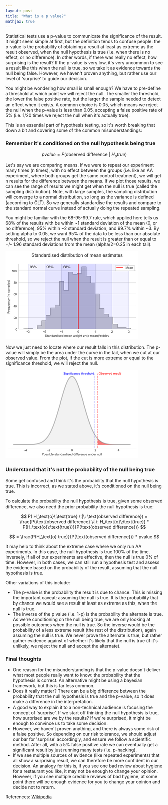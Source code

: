 ```yaml
---
layout: post
title: "What is a p value?"
mathjax: true
---
```


Statistical tests use a p-value to communicate the significance of the result. It might seem simple at first, but the definition tends to confuse people: the p-value is the probability of obtaining a result at least as extreme as the result observed, when the null hypothesis is true (i.e. when there is no effect, or no difference). In other words, if there was really no effect, how surprising is the result? If the p-value is very low, it's very uncommon to see a result like this when the null is true, so we take it as evidence towards the null being false. However, we haven't proven anything, but rather use our level of 'surprise' to guide our decision. 

You might be wondering how small is small enough? We have to pre-define a threshold at which point we will reject the null. The smaller the threshold, the lower the false positive rate, but the larger the sample needed to detect an effect when it exists. A common choice is 0.05, which means we reject the null when the p-value is less than 0.05, accepting a false positive rate of 5% (i.e. 1/20 times we reject the null when it's actually true).

This is an essential part of hypothesis testing, so it's worth breaking that down a bit and covering some of the common misunderstandings:

### Remember it's conditioned on the null hypothesis being true

$$ p value = P(\text{observed difference} \:|\: H_\text{o} true)$$

Let's say we are comparing means. If we were to repeat our experiment many times (n times), with no effect between the groups (i.e. like an AA experiment, where both groups get the same control treatment), we will get n results for the difference between the means. If we plot those results, we can see the range of results we might get when the null is true (called the sampling distribution). Note, with large samples, the sampling distribution will converge to a normal distribution, so long as the variance is defined (according to CLT). So we generally standardise the results and compare to the standard normal curve instead of actually doing the repeated sampling. 

You might be familiar with the 68-95-99.7 rule, which applied here tells us 68% of the results with be within ~1 standard deviation of the mean (0, or no difference), 95% within ~2 standard deviation, and 99.7% within ~3. By setting alpha to 0.05, we want 95% of the data to be less than our absolute threshold, so we reject the null when the result is greater than or equal to +/- 1.96 standard deviations from the mean (alpha/2=0.25 in each tail).  

![Sampling distributions](/assets/standard_normal_distribution.png)

Now we just need to locate where our result falls in this distribution. The p-value will simply be the area under the curve in the tail, when we cut at our observed value. From the plot, if the cut is more extreme or equal to the significance threshold, we will reject the null. 

![Sampling distributions](/assets/sampling_distribution_tails.png)

### Understand that it's not the probability of the null being true

Some get confused and think it's the probability that the null hypothesis is true. This is incorrect, as we stated above, it's conditioned on the null being true. 

To calculate the probability the null hypothesis is true, given some observed difference, we also need the prior probability the null hypothesis is true:

$$ P( H_\text{o}\:\text{true}  \:|\: \text{observed difference}) = \frac{P(\text{observed difference} \:|\: H_\text{o}\:\text{true}) * P(H_\text{o}\:\text{true})}{P(\text{observed difference})} $$

$$ = \frac{P(H_\text{o} true)}{P(\text{observed difference})} * pvalue $$

It may help to think about the extreme case where we only run AA experiments. In this case, the null hypothesis is true 100% of the time. Inversely, if all of our experiments are effective, then the null is true 0% of time. However, in both cases, we can still run a hypothesis test and assess the evidence based on the probability of the result, assuming that the null hypothesis is true. 

Other variations of this include:
- The p-value is the probability the result is due to chance. This is missing the important caveat: assuming the null is true. It is the probability that by chance we would see a result at least as extreme as this, when the null is true.
- The inverse of the p value (i.e. 1-p) is the probability the alternate is true. As we're conditioning on the null being true, we are only looking at possible outcomes when the null is true. So the inverse would be the probability of a less extreme result (the rest of the distribution), again assuming the null is true. We never prove the alternate is true, but rather gather evidence against of whether it's likely that the null is true (if it's unlikely, we reject the null and accept the alternate).


### Final thoughts

- One reason for the misunderstanding is that the p-value doesn't deliver what most people really want to know: the probability that the hypothesis is correct. An alternative might be using a bayesian framework, but this is far less common. 
- Does it really matter? There can be a big difference between the probability that the null hypothesis is true and the p-value, so it does make a difference in the interpretation.
- A good way to explain it to a non-technical audience is focusing the concept of 'surprise'. If we start off thinking the null hypothesis is true, how surprised are we by the results? If we're surprised, it might be enough to convince us to take some decision. 
- However, we haven't proven anything, and there is always some risk of a false positive. So depending on our risk tolerance, we should adjust our bar for 'surprise' accordingly, and ensure we follow a scientific method. After all, with a 5% false positive rate we can eventually get a significant result by just running many tests (i.e. p-hacking). 
- If we see multiple sources of evidence (like repeated experiments) that all show a surprising result, we can therefore be more confident in our decision. An analogy for this is, if you see one bad review about hygiene for a restaurant you like, it may not be enough to change your opinion. However, if you see multiple credible reviews of bad hygiene, at some point there will be enough evidence for you to change your opinion and decide not to return.

References: [Wikipedia](https://en.wikipedia.org/wiki/P-value)